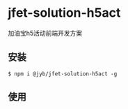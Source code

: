# jfet-solution-h5act

加油宝h5活动前端开发方案

## 安装

```shell
$ npm i @jyb/jfet-solution-h5act -g
```

## 使用

```shell

```
